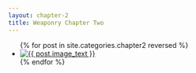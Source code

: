 ```yaml
---
layout: chapter-2
title: Weaponry Chapter Two
---
```


<ul class="pages">
{% for post in site.categories.chapter2 reversed %}
  <li>
    <a href="../{{ post.url }}">
      <img src="../thumbs/{{ post.thumb }}" title="{{ post.image_text }}"/>
    </a>
  </li>
{% endfor %}
</ul>
